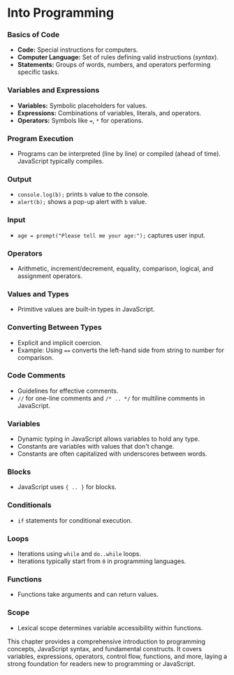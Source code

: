 # Into Programming

### Basics of Code

- **Code:** Special instructions for computers.
- **Computer Language:** Set of rules defining valid instructions (_syntax_).
- **Statements:** Groups of words, numbers, and operators performing specific tasks.

### Variables and Expressions

- **Variables:** Symbolic placeholders for values.
- **Expressions:** Combinations of variables, literals, and operators.
- **Operators:** Symbols like `=`, `*` for operations.

### Program Execution

- Programs can be interpreted (line by line) or compiled (ahead of time). JavaScript typically compiles.

### Output

- `console.log(b);` prints `b` value to the console.
- `alert(b);` shows a pop-up alert with `b` value.

### Input

- `age = prompt("Please tell me your age:");` captures user input.

### Operators

- Arithmetic, increment/decrement, equality, comparison, logical, and assignment operators.

### Values and Types

- Primitive values are built-in types in JavaScript.

### Converting Between Types

- Explicit and implicit coercion.
- Example: Using `==` converts the left-hand side from string to number for comparison.

### Code Comments

- Guidelines for effective comments.
- `//` for one-line comments and `/* .. */` for multiline comments in JavaScript.

### Variables

- Dynamic typing in JavaScript allows variables to hold any type.
- Constants are variables with values that don't change.
- Constants are often capitalized with underscores between words.

### Blocks

- JavaScript uses `{ .. }` for blocks.

### Conditionals

- `if` statements for conditional execution.

### Loops

- Iterations using `while` and `do..while` loops.
- Iterations typically start from `0` in programming languages.

### Functions

- Functions take arguments and can return values.

### Scope

- Lexical scope determines variable accessibility within functions.

This chapter provides a comprehensive introduction to programming concepts, JavaScript syntax, and fundamental constructs. It covers variables, expressions, operators, control flow, functions, and more, laying a strong foundation for readers new to programming or JavaScript.
